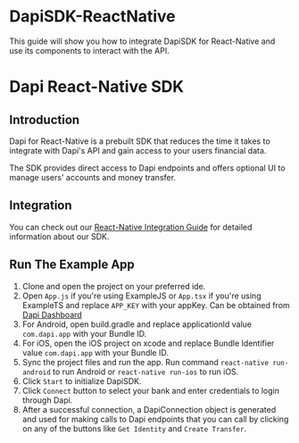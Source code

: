 # DapiSDK-ReactNative
This guide will show you how to integrate DapiSDK for React-Native and use its components to interact with the API.


# Dapi React-Native SDK

## Introduction

Dapi for React-Native is a prebuilt SDK that reduces the time it takes to integrate with Dapi's API and gain access to your users financial data.

The SDK provides direct access to Dapi endpoints and offers optional UI to manage users' accounts and money transfer.

## Integration

You can check out our [React-Native Integration Guide](https://dapi-api.readme.io/docs/how-to-integrate-with-reactnative-sdk) for detailed information about our SDK.

## Run The Example App

1. Clone and open the project on your preferred ide.
2. Open `App.js` if you're using ExampleJS or `App.tsx` if you're using ExampleTS and replace `APP_KEY` with your appKey. Can be obtained from [Dapi Dashboard](https://dashboard.cf.dapi.co/)
3. For Android, open build.gradle and replace applicationId value `com.dapi.app` with your Bundle ID.
4. For iOS, open the iOS project on xcode and replace Bundle Identifier value `com.dapi.app` with your Bundle ID.
5. Sync the project files and run the app. Run command `react-native run-android` to run Android or `react-native run-ios` to run iOS.
6. Click `Start` to initialize DapiSDK.
7. Click `Connect` button to select your bank and enter credentials to login through Dapi.
8. After a successful connection, a DapiConnection object is generated and used for making calls to Dapi endpoints that you can call by clicking on any of the buttons like `Get Identity` and `Create Transfer`.
